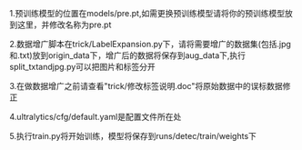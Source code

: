 1.预训练模型的位置在models/pre.pt,如需更换预训练模型请将你的预训练模型放到这里，并修改名称为pre.pt

2.数据增广脚本在trick/LabelExpansion.py下，请将需要增广的数据集(包括.jpg和.txt)放到origin_data下，增广后的数据将保存到aug_data下,执行split_txtandjpg.py可以把图片和标签分开

3.在做数据增广之前请查看"trick/修改标签说明.doc"将原始数据中的误标数据修正

4.ultralytics/cfg/default.yaml是配置文件所在处

5.执行train.py将开始训练，模型将保存到runs/detec/train/weights下